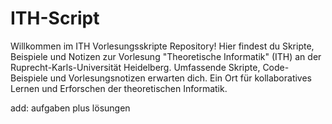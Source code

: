 # ITH-Script
Willkommen im ITH Vorlesungsskripte Repository! Hier findest du Skripte, Beispiele und Notizen zur Vorlesung "Theoretische Informatik" (ITH) an der Ruprecht-Karls-Universität Heidelberg. Umfassende Skripte, Code-Beispiele und Vorlesungsnotizen erwarten dich. Ein Ort für kollaboratives Lernen und Erforschen der theoretischen Informatik.

add:
aufgaben plus lösungen
